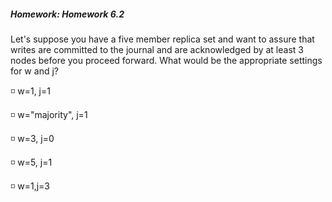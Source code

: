 ##### Homework: Homework 6.2

Let's suppose you have a five member replica set and want to assure that writes are committed to the journal and are acknowledged by at least 3 nodes before you proceed forward. What would be the appropriate settings for w and j?

:white_medium_small_square: w=1, j=1

:white_medium_small_square: w="majority", j=1

:white_medium_small_square: w=3, j=0

:white_medium_small_square: w=5, j=1

:white_medium_small_square: w=1,j=3
